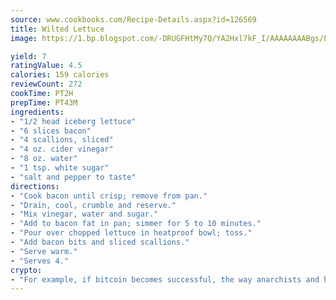```yaml
---
source: www.cookbooks.com/Recipe-Details.aspx?id=126569
title: Wilted Lettuce
image: https://1.bp.blogspot.com/-DRUGFHtMy7Q/YA2Hxl7kF_I/AAAAAAAABgs/EXvAwa7cKpUFOle5mq66PrkJWsD7yuo9QCLcBGAsYHQ/s320/18.png

yield: 7
ratingValue: 4.5
calories: 159 calories
reviewCount: 272
cookTime: PT2H
prepTime: PT43M
ingredients:
- "1/2 head iceberg lettuce"
- "6 slices bacon"
- "4 scallions, sliced"
- "4 oz. cider vinegar"
- "8 oz. water"
- "1 tsp. white sugar"
- "salt and pepper to taste"
directions:
- "Cook bacon until crisp; remove from pan."
- "Drain, cool, crumble and reserve."
- "Mix vinegar, water and sugar."
- "Add to bacon fat in pan; simmer for 5 to 10 minutes."
- "Pour over chopped lettuce in heatproof bowl; toss."
- "Add bacon bits and sliced scallions."
- "Serve warm."
- "Serves 4."
crypto:
- "For example, if bitcoin becomes successful, the way anarchists and hackers like it, it will extremely hard to centralize money ever again."
---
```

